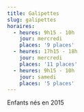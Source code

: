 ```yaml
---
title: Galipettes
slug: galipettes
horaires:
  - heures: 9h15 - 10h
    jour: mercredi
    places: '9 places'
  - heures: 17h15 - 18h
    jour: mercredi
    places: '11 places'
  - heures: 9h15 - 10h
    jour: samedi
    places: '5 places'
---
```

Enfants nés en 2015
